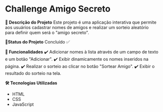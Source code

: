 # Challenge Amigo Secreto

<b>📌 Descrição do Projeto</b>
Este projeto é uma aplicação interativa que permite aos usuários cadastrar nomes de amigos e realizar um sorteio aleatório para definir quem será o "amigo secreto".

<b>🚀Status do Projeto</b>
Concluído ✅ 

<b>🎯 Funcionalidades</b>
✔️ Adicionar nomes à lista através de um campo de texto e um botão "Adicionar".
✔️ Exibir dinamicamente os nomes inseridos na página.
✔️ Realizar o sorteio ao clicar no botão "Sortear Amigo".
✔️ Exibir o resultado do sorteio na tela.


<b>🛠️ Tecnologias Utilizadas</b>
- HTML
- CSS
- JavaScript
  
